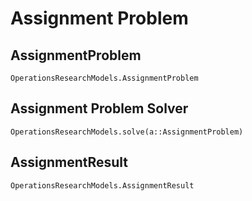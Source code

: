 # Assignment Problem 


## AssignmentProblem 

```@docs
OperationsResearchModels.AssignmentProblem
```

## Assignment Problem Solver

```@docs
OperationsResearchModels.solve(a::AssignmentProblem)
```

## AssignmentResult

```@docs
OperationsResearchModels.AssignmentResult
```